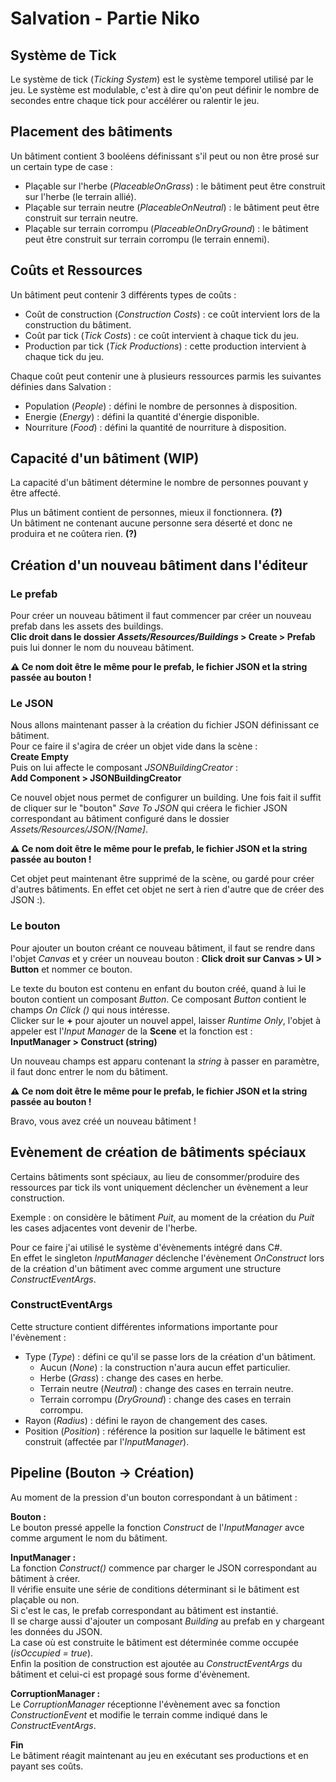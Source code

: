 ﻿# Salvation - Partie Niko

## Système de Tick

Le système de tick (*Ticking System*) est le système temporel utilisé par le jeu.
Le système est modulable, c'est à dire qu'on peut définir le nombre de secondes entre chaque tick pour accélérer ou ralentir le jeu.

## Placement des bâtiments

Un bâtiment contient 3 booléens définissant s'il peut ou non être prosé sur un certain type de case :
- Plaçable sur l'herbe (*PlaceableOnGrass*) : le bâtiment peut être construit sur l'herbe (le terrain allié).
- Plaçable sur terrain neutre (*PlaceableOnNeutral*) : le bâtiment peut être construit sur terrain neutre.
- Plaçable sur terrain corrompu (*PlaceableOnDryGround*) : le bâtiment peut être construit sur terrain corrompu (le terrain ennemi).

## Coûts et Ressources

Un bâtiment peut contenir 3 différents types de coûts :
- Coût de construction (*Construction Costs*) : ce coût intervient lors de la construction du bâtiment.
- Coût par tick (*Tick Costs*) : ce coût intervient à chaque tick du jeu.
- Production par tick (*Tick Productions*) : cette production intervient à chaque tick du jeu.

Chaque coût peut contenir une à plusieurs ressources parmis les suivantes définies dans Salvation :
- Population (*People*) : défini le nombre de personnes à disposition.
- Energie (*Energy*) : défini la quantité d'énergie disponible.
- Nourriture (*Food*) : défini la quantité de nourriture à disposition.

## Capacité d'un bâtiment (WIP)

La capacité d'un bâtiment détermine le nombre de personnes pouvant y être affecté.

Plus un bâtiment contient de personnes, mieux il fonctionnera. **(?)**  
Un bâtiment ne contenant aucune personne sera déserté et donc ne produira et ne coûtera rien. **(?)**

## Création d'un nouveau bâtiment dans l'éditeur

### Le prefab

Pour créer un nouveau bâtiment il faut commencer par créer un nouveau prefab dans les assets des buildings.  
**Clic droit dans le dossier *Assets/Resources/Buildings* > Create > Prefab** puis lui donner le nom du nouveau bâtiment.

**⚠️ Ce nom doit être le même pour le prefab, le fichier JSON et la string passée au bouton !**

### Le JSON

Nous allons maintenant passer à la création du fichier JSON définissant ce bâtiment.  
Pour ce faire il s'agira de créer un objet vide dans la scène :  
**Create Empty**  
Puis on lui affecte le composant *JSONBuildingCreator* :  
**Add Component > JSONBuildingCreator**

Ce nouvel objet nous permet de configurer un building.
Une fois fait il suffit de cliquer sur le "bouton" *Save To JSON* qui créera le fichier JSON correspondant au bâtiment configuré dans le dossier *Assets/Resources/JSON/[Name]*.

**⚠️ Ce nom doit être le même pour le prefab, le fichier JSON et la string passée au bouton !**

Cet objet peut maintenant être supprimé de la scène, ou gardé pour créer d'autres bâtiments.
En effet cet objet ne sert à rien d'autre que de créer des JSON :).

### Le bouton

Pour ajouter un bouton créant ce nouveau bâtiment, il faut se rendre dans l'objet *Canvas* et y créer un nouveau bouton :
**Click droit sur Canvas > UI > Button** et nommer ce bouton.

Le texte du bouton est contenu en enfant du bouton créé, quand à lui le bouton contient un composant *Button*.
Ce composant *Button* contient le champs *On Click ()* qui nous intéresse.  
Clicker sur le **+** pour ajouter un nouvel appel, laisser *Runtime Only*, l'objet à appeler est l'*Input Manager* de la **Scene** et la fonction est :  
**InputManager > Construct (string)**

Un nouveau champs est apparu contenant la *string* à passer en paramètre, il faut donc entrer le nom du bâtiment.

**⚠️ Ce nom doit être le même pour le prefab, le fichier JSON et la string passée au bouton !**

Bravo, vous avez créé un nouveau bâtiment !

## Evènement de création de bâtiments spéciaux

Certains bâtiments sont spéciaux, au lieu de consommer/produire des ressources par tick ils vont uniquement déclencher un évènement a leur construction.

Exemple : on considère le bâtiment *Puit*, au moment de la création du *Puit* les cases adjacentes vont devenir de l'herbe.

Pour ce faire j'ai utilisé le système d'évènements intégré dans C#.  
En effet le singleton *InputManager* déclenche l'évènement *OnConstruct* lors de la création d'un bâtiment avec comme argument une structure *ConstructEventArgs*.  

### ConstructEventArgs

Cette structure contient différentes informations importante pour l'évènement :
- Type (*Type*) : défini ce qu'il se passe lors de la création d'un bâtiment.
  - Aucun (*None*) : la construction n'aura aucun effet particulier.
  - Herbe (*Grass*) : change des cases en herbe.
  - Terrain neutre (*Neutral*) : change des cases en terrain neutre.
  - Terrain corrompu (*DryGround*) : change des cases en terrain corrompu.
- Rayon (*Radius*) : défini le rayon de changement des cases.
- Position (*Position*) : référence la position sur laquelle le bâtiment est construit (affectée par l'*InputManager*).

## Pipeline (Bouton -> Création)

Au moment de la pression d'un bouton correspondant à un bâtiment :

**Bouton :**  
Le bouton pressé appelle la fonction *Construct* de l'*InputManager* avce comme argument le nom du bâtiment.

**InputManager :**  
La fonction *Construct()* commence par charger le JSON correspondant au bâtiment à créer.  
Il vérifie ensuite une série de conditions déterminant si le bâtiment est plaçable ou non.  
Si c'est le cas, le prefab correspondant au bâtiment est instantié.  
Il se charge aussi d'ajouter un composant *Building* au prefab en y chargeant les données du JSON.  
La case où est construite le bâtiment est déterminée comme occupée (*isOccupied = true*).  
Enfin la position de construction est ajoutée au *ConstructEventArgs* du bâtiment et celui-ci est propagé sous forme d'évènement.

**CorruptionManager :**  
Le *CorruptionManager* réceptionne l'évènement avec sa fonction *ConstructionEvent* et modifie le terrain comme indiqué dans le *ConstructEventArgs*.

**Fin**  
Le bâtiment réagit maintenant au jeu en exécutant ses productions et en payant ses coûts.